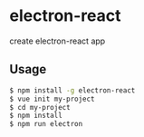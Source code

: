 # electron-react
create electron-react app

## Usage

``` bash
$ npm install -g electron-react
$ vue init my-project
$ cd my-project
$ npm install
$ npm run electron
